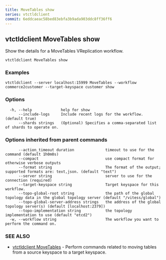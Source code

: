 ```yaml
---
title: MoveTables show
series: vtctldclient
commit: 6eddcaeac58bed83ebfa3b9ada903ddc8ff36ff6
---
```

## vtctldclient MoveTables show

Show the details for a MoveTables VReplication workflow.

```
vtctldclient MoveTables show
```

### Examples

```
vtctldclient --server localhost:15999 MoveTables --workflow commerce2customer --target-keyspace customer show
```

### Options

```
  -h, --help             help for show
      --include-logs     Include recent logs for the workflow. (default true)
      --shards strings   (Optional) Specifies a comma-separated list of shards to operate on.
```

### Options inherited from parent commands

```
      --action_timeout duration              timeout to use for the command (default 1h0m0s)
      --compact                              use compact format for otherwise verbose outputs
      --format string                        The format of the output; supported formats are: text,json. (default "text")
      --server string                        server to use for the connection (required)
      --target-keyspace string               Target keyspace for this workflow.
      --topo-global-root string              the path of the global topology data in the global topology server (default "/vitess/global")
      --topo-global-server-address strings   the address of the global topology server(s) (default [localhost:2379])
      --topo-implementation string           the topology implementation to use (default "etcd2")
  -w, --workflow string                      The workflow you want to perform the command on.
```

### SEE ALSO

* [vtctldclient MoveTables](../)	 - Perform commands related to moving tables from a source keyspace to a target keyspace.

